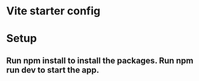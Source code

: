 # Vite starter config
# Setup
## Run npm install to install the packages. Run npm run dev to start the app.

